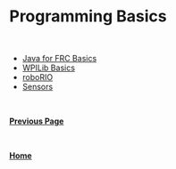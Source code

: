 # Programming Basics

<br>

- [Java for FRC Basics](./frcJavaBasics.md)
- [WPILib Basics](./wpilibBasics.md)
- [roboRIO](./roborio.md)
- [Sensors](./sensors.md)

<br>

**[Previous Page](https://docs.lynkrobotics.org/)**

<br>

**[Home](https://docs.lynkrobotics.org/)**
